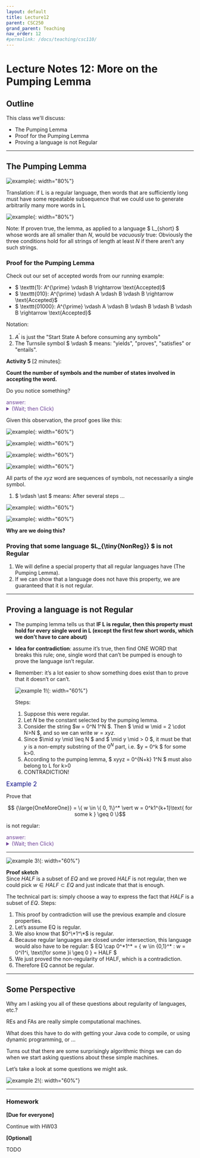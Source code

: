 ```yaml
---
layout: default
title: Lecture12
parent: CSC250
grand_parent: Teaching
nav_order: 12
#permalink: /docs/teaching/csc110/
---  
```


Lecture Notes 12:  More on the Pumping Lemma
===============================================================

  

Outline
-------

This class we'll discuss:

* The Pumping Lemma
* Proof for the Pumping Lemma
* Proving a language is not Regular

  

* * *

  

The Pumping Lemma
-----------------

  
  
![example](../../../assets/images/csc250/lecture09/PL.png){: width="80%"} 
  
Translation: if L is a regular language, then words that are sufficiently long must have some repeatable subsequence that we could use to generate arbitrarily many more words in L  
  
![example](../../../assets/images/csc250/lecture09/intuition.png){: width="80%"}
  
  
  
Note: If proven true, the lemma, as applied to a language $ L_{short} $ whose words are all smaller than $N$, would be _vacuously_ true: Obviously the three conditions hold for all strings of length at least $N$ if there aren’t any such strings.  
  

### Proof for the Pumping Lemma

Check out our set of accepted words from our running example:

* $ \texttt{1}: A^{\prime} \vdash B \rightarrow \text{Accepted}$
* $ \texttt{010}: A^{\prime} \vdash A \vdash B \vdash B \rightarrow \text{Accepted}$
* $ \texttt{01000}: A^{\prime} \vdash A \vdash B \vdash B \vdash B \vdash B \rightarrow \text{Accepted}$

  
  
Notation:

1.  $A^{\prime}$ is just the "Start State A before consuming any symbols"
2.  The Turnsile symbol $ \vdash $ means: "yields", "proves", "satisfies" or "entails".

  
  
**Activity 5** \[2 minutes\]:  

**Count the number of symbols and the number of states involved in accepting the word.**  
  
Do you notice something? 

   <div class="container mx-lg-5">
    <span style='color:#6f439a'>answer: 
      <details><summary>(Wait; then Click)</summary>
        <p>
            The number of states is one more than the number of symbols (since we start at a state before consuming the first symbol).  
        </p>
      </details>
    </span>
  </div> 
  

Given this observation, the proof goes like this:  
  
  
  
![example](../../../assets/images/csc250/lecture09/PL1.png){: width="60%"}
  
  
  
![example](../../../assets/images/csc250/lecture09/PL2.png){: width="60%"} 
  
  
  
![example](../../../assets/images/csc250/lecture09/PL2b.png){: width="60%"}
  
  
  
![example](../../../assets/images/csc250/lecture09/PL3.png){: width="60%"}
  
All parts of the $xyz$ word are sequences of symbols, not necessarily a single symbol.  

1.  $ \vdash \ast $ means: After several steps ...

  
  
![example](../../../assets/images/csc250/lecture09/PL4.png){: width="60%"}
  
  
  
![example](../../../assets/images/csc250/lecture09/PL5.png){: width="60%"}
  
**Why are we doing this?**  
  

### Proving that some language $L_{\tiny{NonReg}} $ is not Regular

1.  We will define a special property that all regular languages have (The Pumping Lemma).
2.  If we can show that a language does not have this property, we are guaranteed that it is not regular.

  

* * *

  

Proving a language is not Regular
---------------------------------

* The pumping lemma tells us that **IF L is regular, then this property must hold for every single word in L (except the first few short words, which we don’t have to care about)**
* **Idea for contradiction**: assume it’s true, then find ONE WORD that breaks this rule; one, single word that can’t be pumped is enough to prove the language isn’t regular.
* Remember: it’s a lot easier to show something does exist than to prove that it doesn’t or can’t.  
      
    ![example 1!](../../../assets/images/csc250/lecture09/NonRegExample1.png){: width="60%"}  
      
    Steps:
    
    1.  Suppose this were regular.
    2.  Let $N$ be the constant selected by the pumping lemma.
    3.  Consider the string $w = 0^N 1^N $. Then $ \mid w \mid = 2 \cdot N>N $, and so we can write $w = xyz$.
    4.  Since $\mid xy \mid \leq N $ and $ \mid y \mid > 0 $, it must be that $y$ is a non-empty substring of the $0^N$ part, i.e. $y = 0^k $ for some k>0.
    5.  According to the pumping lemma, $ xyyz = 0^{N+k} 1^N $ must also belong to L for k>0
    6.  CONTRADICTION!
    
      
      
<span style='color:#101088'> <Big>Example 2</Big> </span>

Prove that

$$ {\large{OneMoreOne}} = \{  w \in \{ 0, 1\}^* \vert w = 0^k1^{k+1}\text{ for some k } \geq 0 \}$$

is not regular:

   <div class="container mx-lg-5">
    <span style='color:#6f439a'>answer: 
      <details><summary>(Wait; then Click)</summary>
        <p>
          <ol>
            <li>First of all, this language is infinite, so if it is regular, there MUST be some size $N$ after which all words have started including the repeatable part of the pattern that generates this language. <br>
            Now, let's use the pumping lemma by first assuming this language is regular. 
            <br> We will then find a word that when pumped gives us a word NOT in the language $OneMoreOne$</li>
            <li>Start by finding a word $w$ in $OneMoreOne$ that is a <b>generic</b> representation of the property in $OneMoreOne$ <br>
             A good example is already given in the statement: $w = 0^k1^{k+1}$ <br>
           This word is not yet a good candidate... we'll see why below:</li>
            <li>Now, we need to show that <b>for some split of $w$ into $xyz$ (a prefix, repeatable-part, and a suffix), if we pump the word, we create a word that is NOT in $OneMoreOne$.</b> <br> 
             The first step is to make sure our "candidate word" $w$ includes our pumping length $N$ in such a way that the prefix and repeatable part put together are NO LONGER than $N$ or $\vert xy \vert \leq N$</li>
            <li>Also, in order to use the Pumping lemma, you must somehow make sure the word is at least the size of the "pumping length" or $\vert w \vert \geq N$ <br>
              In our example, we can simply choose $k = N$ so that our base example is: <br> 
              $$w = 0^N1^{N+1}$$ <br>
            This word, for sure satisfies the basic condition of the pumping lemma ($\vert w \vert \geq N$);<br>
            </li>
            <li>Also, since we assumed the language is regular, for this sized word, there must be a partition of the word into $xyz$ such that $\vert y \vert > 0$ (or $y \neq \epsilon$), and $\vert xy \vert \leq N$. <br><br>
            <b>This forces $xy$ to be composed of only zeros! (because of the $0^N$ part of $w = 0^N1^{N+1}$)</b><br>
            This is important since, when we pump the word, we'll be pumping ONLY zeros!</li>
            <li>Now, you need to argue that if we pum the word, the result will be a word that is NOT in the language $OneMoreOne$</li>
            <li>The proper argument is this: <br>
              $$ 
              \begin{align*}
              w = xyz &= 0^N1^{N+1} \\
              \text{ then } &xy = 0^N \text{ and } z = 1^{N+1} \\
              \text{ then } &x=0^i \text{ and } y = 0^j \text{ for } N = i+j\\
              \text{ then } &\text{ since } N = i+j \text{ and } z = 1^{N+1} \text{ then }z = 1^{i+j+1}\\
              \text{ so } w = xyz &= 0^i0^j1^{i+j+1} \text{ for } z = 1^{i+j+1}\\
              \end{align*}
              $$
              <br><br>
              So now, after we pump $w = xyz$ into $w^{\prime} = xyyz$, this happens:
              $$ 
              \begin{align*}
              \text{ if } w = xyz &= 0^i0^j1^{i+j+1} \text{ for } z = 1^{i+j+1}\\
              \text{ then } w^{\prime} = xyyz &= 0^i0^j0^j1^{i+j+1}\\
              &\text{ so the number of zeros is: } i+j+j = N + j\\
              &\text{and the number of ones is still: } i+j+1 = N + 1\\
              &\text{ and since } j > 0 \text{, then there are } N + j \text{ zeros } \geq N + 1 \text{ ones }
              \end{align*}
              $$
              A contradiction!!! 
            </li>
          </ol> 
        </p>
      </details>
    </span>
  </div> 


---


![example 3!](../../../assets/images/csc250/lecture09/NonRegExample3.png){: width="60%"}  
  
**Proof sketch**  
Since $HALF$ is a subset of $EQ$ and we proved $HALF$ is not regular, then we could pick $w \in HALF \subset EQ$ and just indicate that that is enough.  
  
The technical part is: simply choose a way to express the fact that $HALF$ is a subset of $EQ$. Steps:

1.  This proof by contradiction will use the previous example and closure properties.
2.  Let’s assume EQ is regular.
3.  We also know that $0^\*1^\*$ is regular.
4.  Because regular languages are closed under intersection, this language would also have to be regular: $ EQ \cap 0^\*1^\* = \{ w \in \{0,1\}^* : w = 0^i1^i, \text{for some }i \geq 0 \} = HALF $
5.  We just proved the non-regularity of HALF, which is a contradiction.
6.  Therefore EQ cannot be regular.

* * *



Some Perspective
----------------

Why am I asking you all of these questions about regularity of languages, etc.?  
  
REs and FAs are really simple computational machines.  
  
What does this have to do with getting your Java code to compile, or using dynamic programming, or ...  
  
Turns out that there are some surprisingly algorithmic things we can do when we start asking questions about these simple machines.  
  
Let’s take a look at some questions we might ask.  
  
  
  
![example 2!](../../../assets/images/csc250/lecture09/Questions.png){: width="60%"} 
  

  

* * *


### Homework

  
**\[Due for everyone\]**

Continue with HW03

  
**\[Optional\]**

TODO